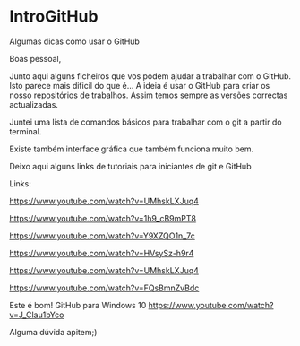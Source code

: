 # IntroGitHub
Algumas dicas como usar o GitHub

Boas pessoal,

Junto aqui alguns ficheiros que vos podem ajudar a trabalhar com o GitHub.
Isto parece mais dificil do que é...
A ideia é usar o GitHub para criar os nosso repositórios de trabalhos. 
Assim temos sempre as versões correctas actualizadas.

Juntei uma lista de comandos básicos para trabalhar com o git a partir do terminal.

Existe também interface gráfica que também funciona muito bem.

Deixo aqui alguns links de tutoriais para iniciantes de git e GitHub

Links:

https://www.youtube.com/watch?v=UMhskLXJuq4

https://www.youtube.com/watch?v=1h9_cB9mPT8

https://www.youtube.com/watch?v=Y9XZQO1n_7c

https://www.youtube.com/watch?v=HVsySz-h9r4

https://www.youtube.com/watch?v=UMhskLXJuq4

https://www.youtube.com/watch?v=FQsBmnZvBdc

Este é bom! GitHub para Windows 10
https://www.youtube.com/watch?v=J_Clau1bYco

Alguma dúvida apitem;)
